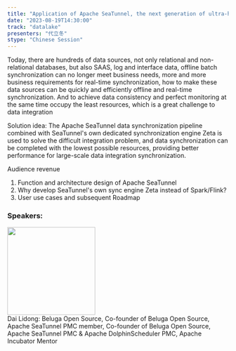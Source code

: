 ```yaml
---
title: "Application of Apache SeaTunnel, the next generation of ultra-high performance big data integration tool, in the data lake scenario"
date: "2023-08-19T14:30:00" 
track: "datalake"
presenters: "代立冬"
stype: "Chinese Session"
---
```

Today, there are hundreds of data sources, not only relational and non-relational databases, but also SAAS, log and interface data, offline batch synchronization can no longer meet business needs, more and more business requirements for real-time synchronization, how to make these data sources can be quickly and efficiently offline and real-time synchronization. And to achieve data consistency and perfect monitoring at the same time occupy the least resources, which is a great challenge to data integration

Solution idea:
The Apache SeaTunnel data synchronization pipeline combined with SeaTunnel's own dedicated synchronization engine Zeta is used to solve the difficult integration problem, and data synchronization can be completed with the lowest possible resources, providing better performance for large-scale data integration synchronization.

Audience revenue
1. Function and architecture design of Apache SeaTunnel
2. Why develop SeaTunnel's own sync engine Zeta instead of Spark/Flink?
3. User use cases and subsequent Roadmap
 ### Speakers: 
 <img src="https://img.bagevent.com/resource/20230614/2039271301016.png" width="200" /><br>Dai Lidong: Beluga Open Source, Co-founder of Beluga Open Source, Apache SeaTunnel PMC member, Co-founder of Beluga Open Source, Apache SeaTunnel PMC & Apache DolphinScheduler PMC, Apache Incubator Mentor
 <br><br>